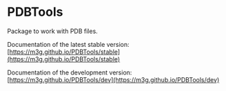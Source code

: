 # PDBTools

Package to work with PDB files.

Documentation of the latest stable version: [https://m3g.github.io/PDBTools/stable](https://m3g.github.io/PDBTools/stable)

Documentation of the development version: [https://m3g.github.io/PDBTools/dev](https://m3g.github.io/PDBTools/dev)

